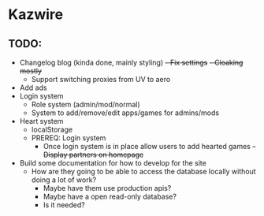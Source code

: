 # Kazwire

## TODO:

- Changelog blog (kinda done, mainly styling)
~~- Fix settings~~
    ~~- Cloaking mostly~~
    - Support switching proxies from UV to aero
- Add ads
- Login system
    - Role system (admin/mod/normal)
    - System to add/remove/edit apps/games for admins/mods
- Heart system
    - localStorage
    - PREREQ: Login system
        - Once login system is in place allow users to add hearted games
~~- Display partners on homepage~~
- Build some documentation for how to develop for the site
    - How are they going to be able to access the database locally without doing a lot of work?
        - Maybe have them use production apis?
        - Maybe have a open read-only database?
        - Is it needed?
